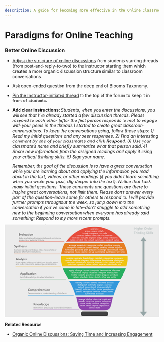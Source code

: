 ```yaml
---
description: A guide for becoming more effective in the Online Classroom
---
```


# Paradigms for Online Teaching

### Better Online Discussion

* [Adjust the structure of online discussions](https://www.facultyfocus.com/articles/online-education/organic-online-discussions-saving-time-and-increasing-engagement/) from students starting threads \(from post-and-reply-to-two\) to the instructor starting them which creates a more organic discussion structure similar to classroom conversations.
* Ask open-ended question from the deep end of Bloom’s Taxonomy.
* [Pin the Instructor-initiated thread](https://moodleuserguides.org/guides/pin-thread-top-discussion-forum/) to the top of the forum to keep it in front of students.
* **Add clear instructions:** _Students, when you enter the discussions, you will see that I’ve already started a few discussion threads. Please respond to each other \(after the first person responds to me\) to engage with your peers in the threads I started to create great classroom conversations. To keep the conversations going, follow these steps: 1\) Read my initial questions and any peer responses. 2\) Find an interesting comment by one of your classmates and click **Respond**. 3\) Use your classmate’s name and briefly summarize what that person said. 4\) Share new information from the assigned readings and apply it using your critical thinking skills. 5\) Sign your name._  


  _Remember, the goal of the discussion is to have a great conversation while you are learning about and applying the information you read about in the text, videos, or other readings \(if you didn’t learn something when you wrote your post, dig deeper into the text\). Notice that I ask many initial questions. These comments and questions are there to inspire great conversations, not limit them. Please don’t answer every part of the question–leave some for others to respond to. I will provide further prompts throughout the week, so jump down into the conversation if you’ve come in late–don’t struggle to add something new to the beginning conversation when everyone has already said something: Respond to my more recent prompts._

![](../.gitbook/assets/blooms-taxonomy.png)

**Related Resource**

* [Organic Online Discussions: Saving Time and Increasing Engagement](https://www.facultyfocus.com/articles/online-education/organic-online-discussions-saving-time-and-increasing-engagement/)

